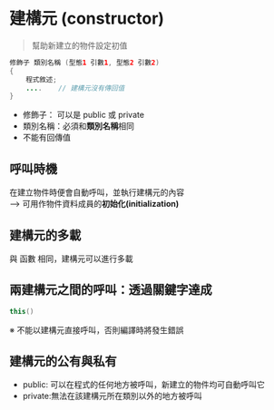 # 建構元 (constructor)
> 幫助新建立的物件設定初值

```java
修飾子 類別名稱 (型態1 引數1, 型態2 引數2)
{
    程式敘述;
    ....    // 建構元沒有傳回值
}

```
* 修飾子： 可以是 public 或 private
* 類別名稱：必須和**類別名稱**相同
* 不能有回傳值

## 呼叫時機

在建立物件時便會自動呼叫，並執行建構元的內容  
--> 可用作物件資料成員的**初始化(initialization)**

## 建構元的多載

與 函數 相同，建構元可以進行多載

## 兩建構元之間的呼叫：透過關鍵字達成
```java
this()
```
※ 不能以建構元直接呼叫，否則編譯時將發生錯誤

## 建構元的公有與私有

* public: 可以在程式的任何地方被呼叫，新建立的物件均可自動呼叫它
* private:無法在該建構元所在類別以外的地方被呼叫